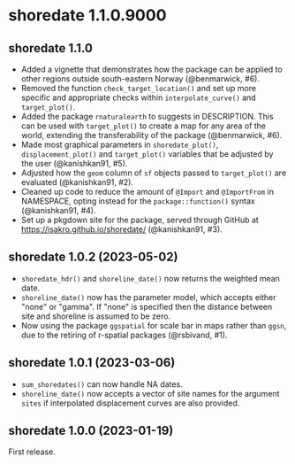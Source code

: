 # shoredate 1.1.0.9000

## shoredate 1.1.0
- Added a vignette that demonstrates how the package can be applied to other
 regions outside south-eastern Norway (@benmarwick, #6).
- Removed the function `check_target_location()` and set up more specific and
 appropriate checks within `interpolate_curve()` and `target_plot()`.
- Added the package `rnaturalearth` to suggests in DESCRIPTION. This can be used
 with `target_plot()` to create a map for any area of the world, extending the 
 transferability of the package (@benmarwick, #6).
- Made most graphical parameters in `shoredate_plot()`, `displacement_plot()` 
 and `target_plot()` variables that be adjusted by the user (@kanishkan91, #5).
- Adjusted how the `geom` column of `sf` objects passed to `target_plot()` are 
 evaluated (@kanishkan91, #2).
- Cleaned up code to reduce the amount of `@Import` and `@ImportFrom` in 
 NAMESPACE, opting instead for the `package::function()` syntax
 (@kanishkan91, #4).
- Set up a pkgdown site for the package, served through GitHub at 
  https://isakro.github.io/shoredate/ (@kanishkan91, #3).

## shoredate 1.0.2 (2023-05-02)
 - `shoredate_hdr()` and `shoreline_date()` now returns the weighted mean date.
 - `shoreline_date()` now has the parameter model, which accepts either "none" 
 or "gamma". If "none" is specified then the distance between site and shoreline
 is assumed to be zero.
 - Now using the package `ggspatial` for scale bar in maps rather than `ggsn`, 
 due  to the retiring of r-spatial packages (@rsbivand, #1).

## shoredate 1.0.1 (2023-03-06)

 - `sum_shoredates()` can now handle NA dates.
 - `shoreline_date()` now accepts a vector of site names for the argument 
 `sites` if interpolated displacement curves are also provided.

## shoredate 1.0.0 (2023-01-19)
First release.
